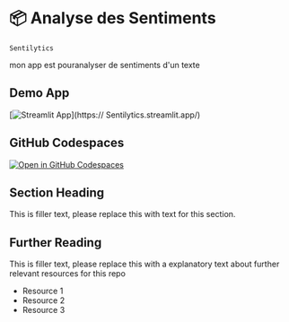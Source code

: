 # 📦 Analyse des Sentiments

```
Sentilytics
```

mon app est pouranalyser de sentiments d'un texte

## Demo App

[![Streamlit App](https://static.streamlit.io/badges/streamlit_badge_black_white.svg)](https:// Sentilytics.streamlit.app/)

## GitHub Codespaces

[![Open in GitHub Codespaces](https://github.com/codespaces/badge.svg)](https://codespaces.new/streamlit/app-starter-kit?quickstart=1)

## Section Heading

This is filler text, please replace this with text for this section.

## Further Reading

This is filler text, please replace this with a explanatory text about further relevant resources for this repo
- Resource 1
- Resource 2
- Resource 3
